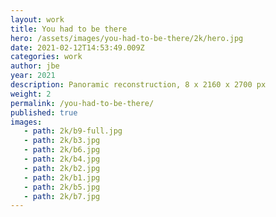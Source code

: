 ```yaml
---
layout: work
title: You had to be there
hero: /assets/images/you-had-to-be-there/2k/hero.jpg
date: 2021-02-12T14:53:49.009Z
categories: work
author: jbe
year: 2021
description: Panoramic reconstruction, 8 x 2160 x 2700 px
weight: 2
permalink: /you-had-to-be-there/
published: true
images:
   - path: 2k/b9-full.jpg
   - path: 2k/b3.jpg
   - path: 2k/b6.jpg
   - path: 2k/b4.jpg
   - path: 2k/b2.jpg
   - path: 2k/b1.jpg
   - path: 2k/b5.jpg
   - path: 2k/b7.jpg
---
```



